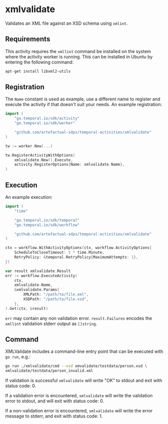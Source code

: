 # xmlvalidate

Validates an XML file against an XSD schema using `xmlint`.

## Requirements

This activity requires the `xmllint` command be installed on the system where
the activity worker is running. This can be installed in Ubuntu by entering
the following command:

```bash
apt-get install libxml2-utils
```

## Registration

The `Name` constant is used as example, use a different name to register and
execute the activity if that doesn't suit your needs. An example registration:

```go
import (
    "go.temporal.io/sdk/activity"
    "go.temporal.io/sdk/worker"

    "github.com/artefactual-sdps/temporal-activities/xmlvalidate"
)

tw := worker.New(...)

tw.RegisterActivityWithOptions(
    xmlvalidate.New().Execute,
    activity.RegisterOptions{Name: xmlvalidate.Name},
)
```

## Execution

An example execution:

```go
import (
    "time"

    "go.temporal.io/sdk/temporal"
    "go.temporal.io/sdk/workflow"

    "github.com/artefactual-sdps/temporal-activities/xmlvalidate"
)

ctx = workflow.WithActivityOptions(ctx, workflow.ActivityOptions{
    ScheduleToCloseTimeout: 5 * time.Minute,
    RetryPolicy: &temporal.RetryPolicy{MaximumAttempts: 1},
})

var result xmlvalidate.Result
err := workflow.ExecuteActivity(
    ctx,
    xmlvalidate.Name,
    &xmlvalidate.Params{
        XMLPath: "/path/to/file.xml",
        XSDPath: "/path/to/file.xsd",
    },
).Get(ctx, &result)
```

`err` may contain any non validation error. `result.Failures` encodes the
`xmllint` validation stderr output as `[]string`.

## Command

XMLValidate includes a command-line entry point that can be executed with
`go run`, e.g.:

```bash
go run ./xmlvalidate/cmd --xsd xmvalidate/testdata/person.xsd \
xmlvalidate/testdata/person_invalid.xml
```

If validation is successful `xmlvalidate` will write "OK" to stdout and exit
with status code: 0.

If a validation error is encountered, `xmlvalidate` will write the validation
error to stdout, and will exit with status code: 0.

If a non-validation error is encountered, `xmlvalidate` will write the error
message to stderr, and exit with status code: 1.
